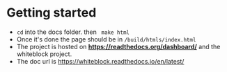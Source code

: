 # Getting started

- ```cd``` into the docs folder. then ``` make html```
- Once it's done the page should be in ```/build/htmls/index.html```
- The project is hosted on __https://readthedocs.org/dashboard/__ and the whiteblock project. 
- The doc url is https://whiteblock.readthedocs.io/en/latest/
